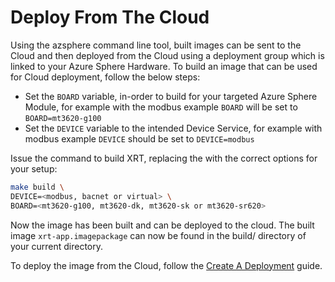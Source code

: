 # Deploy From The Cloud

Using the azsphere command line tool, built images can be
sent to the Cloud and then deployed from the Cloud using
a deployment group which is linked to your Azure Sphere
Hardware. To build an image that can be used for Cloud
deployment, follow the below steps:

* Set the `BOARD` variable, in-order to build for your targeted
  Azure Sphere Module, for example with the modbus example `BOARD`
  will be set to `BOARD=mt3620-g100`
* Set the `DEVICE` variable to the intended Device Service,
  for example with modbus example `DEVICE` should be set to
  `DEVICE=modbus`

Issue the command to build XRT, replacing the <placeholders> with
the correct options for your setup:

```bash
make build \
DEVICE=<modbus, bacnet or virtual> \
BOARD=<mt3620-g100, mt3620-dk, mt3620-sk or mt3620-sr620>
```

Now the image has been built and can be deployed to the cloud.
The built image `xrt-app.imagepackage` can now be found in the
build/ directory of your current directory.

To deploy the image from the Cloud, follow the [Create A Deployment](https://docs.microsoft.com/en-us/azure-sphere/deployment/create-a-deployment?tabs=cliv2beta)
guide.

